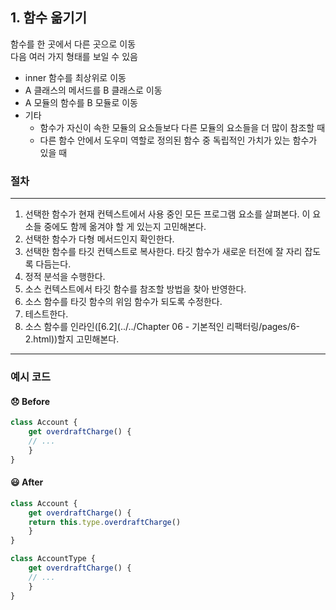 ## 1. 함수 옮기기

함수를 한 곳에서 다른 곳으로 이동  
다음 여러 가지 형태를 보일 수 있음
- inner 함수를 최상위로 이동
- A 클래스의 메서드를 B 클래스로 이동
- A 모듈의 함수를 B 모듈로 이동
- 기타
    - 함수가 자신이 속한 모듈의 요소들보다 다른 모듈의 요소들을 더 많이 참조할 때
    - 다른 함수 안에서 도우미 역할로 정의된 함수 중 독립적인 가치가 있는 함수가 있을 때

### 절차
----

1. 선택한 함수가 현재 컨텍스트에서 사용 중인 모든 프로그램 요소를 살펴본다. 이 요소들 중에도 함께 옮겨야 할 게 있는지 고민해본다.
2. 선택한 함수가 다형 메서드인지 확인한다.
3. 선택한 함수를 타깃 컨텍스트로 복사한다. 타깃 함수가 새로운 터전에 잘 자리 잡도록 다듬는다.
4. 정적 분석을 수행한다.
5. 소스 컨텍스트에서 타깃 함수를 참조할 방법을 찾아 반영한다.
6. 소스 함수를 타깃 함수의 위임 함수가 되도록 수정한다.
7. 테스트한다.
8. 소스 함수를 인라인([6.2](../../Chapter 06 - 기본적인 리팩터링/pages/6-2.html))할지 고민해본다.

----

### 예시 코드

#### 😞 Before
```js
class Account {
    get overdraftCharge() {
    // ...
    }
}
```

#### 😃 After
```js
class Account {
    get overdraftCharge() {
    return this.type.overdraftCharge()
    }
}

class AccountType {
    get overdraftCharge() {
    // ...
    }
}
```